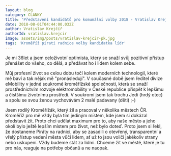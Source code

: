 ```yaml
---
layout: blog
category: CLANKY
title: 'Představení kandidátů pro komunální volby 2018 - Vratislav Krejčíř'
date: 2018-08-01T04:44:00.032Z
author: Vratislav Krejčíř
authorId: vratislav.krejcir
image: assets/img/posts/vratislav-krejcir-pk.jpg
tags: 'Kroměříž pirati radnice volby kandidatka lídr'
---
```


Je mi 36let a jsem celoživotní optimista, který se snaží svůj pozitivní přístup přenášet do všeho, co dělá, a předávat ho i lidem kolem sebe.

Můj profesní život se celou dobu točí kolem moderních technologií, které mě baví a tak nějak mě "pronásledují". V současné době jsem ředitel divize eMobility v jedné soukromé kroměřížské společnosti, která se snaží prostřednictvím rozvoje elektromobility v České republice přispět k lepšímu a čistšímu životnímu prostředí. 
V soukromí jsem tak trochu Jedi (hrdý otec) a spolu se svou ženou vychovávám 2 malé padavany (děti) ;-) 

Jsem rodilý Kroměřížák, který žil a pracoval v několika městech ČR. Kroměříž pro mě vždy byla tím jediným místem, kde jsem si dokázal představit žít. Proto chci udělat maximum pro to, aby naše město a jeho okolí bylo ještě lepším místem pro život, než bylo doteď. Proto jsem si řekl, že dostaneme Piráty na radnici, aby se zasadili o otevřený, transparentní a vřelý přístup vedení města vůči lidem, ať už to jsou voliči jakékoliv strany nebo uskupení. Vždy budeme stát za lidmi. Chceme žít ve městě, které je tu pro nás, reaguje na potřeby občanů a ne naopak.



